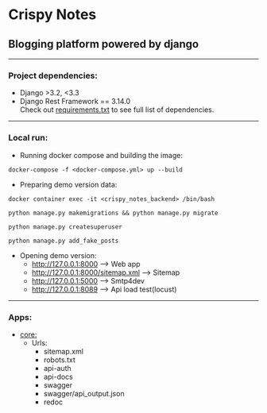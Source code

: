 # Crispy Notes
## Blogging platform powered by django

---

### Project dependencies:
* Django >3.2, <3.3
* Django Rest Framework == 3.14.0  
Check out [requirements.txt](requirements.txt) to see full list of dependencies.

---

### Local run:
* Running docker compose and building the image:
```shell
docker-compose -f <docker-compose.yml> up --build
```
* Preparing demo version data:
```shell
docker container exec -it <crispy_notes_backend> /bin/bash
```
```shell
python manage.py makemigrations && python manage.py migrate
```
```shell
python manage.py createsuperuser
```
```shell
python manage.py add_fake_posts
```
* Opening demo version:
    * http://127.0.0.1:8000 --> Web app
    * http://127.0.0.1:8000/sitemap.xml --> Sitemap
    * http://127.0.0.1:5000 --> Smtp4dev
    * http://127.0.0.1:8089 --> Api load test(locust)

---

### Apps:
* [core:](core/core)
  * Urls:
    * sitemap.xml
    * robots.txt
    * api-auth
    * api-docs
    * swagger
    * swagger/api_output.json
    * redoc
